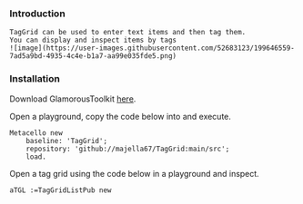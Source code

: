 ### Introduction
	TagGrid can be used to enter text items and then tag them.  
	You can display and inspect items by tags
	![image](https://user-images.githubusercontent.com/52683123/199646559-7ad5a9bd-4935-4c4e-b1a7-aa99e035fde5.png)

	
### Installation 

Download GlamorousToolkit [here](https://gtoolkit.com/download/).

Open a playground, copy the code below into and execute.

```Smalltalk
Metacello new
	baseline: 'TagGrid';
	repository: 'github://majella67/TagGrid:main/src';
	load.
```

Open a tag grid using the code below in a playground and inspect.

```Smalltalk
aTGL :=TagGridListPub new 
```
